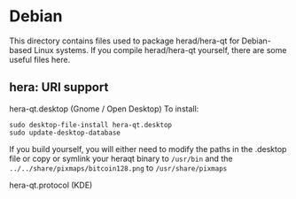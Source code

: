 
Debian
====================
This directory contains files used to package herad/hera-qt
for Debian-based Linux systems. If you compile herad/hera-qt yourself, there are some useful files here.

## hera: URI support ##


hera-qt.desktop  (Gnome / Open Desktop)
To install:

	sudo desktop-file-install hera-qt.desktop
	sudo update-desktop-database

If you build yourself, you will either need to modify the paths in
the .desktop file or copy or symlink your heraqt binary to `/usr/bin`
and the `../../share/pixmaps/bitcoin128.png` to `/usr/share/pixmaps`

hera-qt.protocol (KDE)

